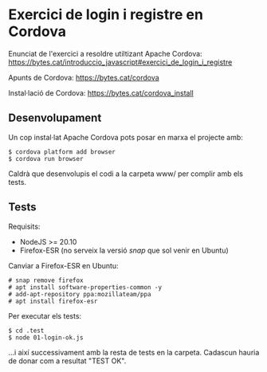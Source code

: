 # Exercici de login i registre en Cordova

Enunciat de l'exercici a resoldre utiltizant Apache Cordova:
https://bytes.cat/introduccio_javascript#exercici_de_login_i_registre

Apunts de Cordova:
https://bytes.cat/cordova

Instal·lació de Cordova:
https://bytes.cat/cordova_install


## Desenvolupament

Un cop instal·lat Apache Cordova pots posar en marxa el projecte amb:

    $ cordova platform add browser
    $ cordova run browser

Caldrà que desenvolupis el codi a la carpeta www/ per complir amb els tests.


## Tests
Requisits:
  * NodeJS >= 20.10
  * Firefox-ESR (no serveix la versió *snap* que sol venir en Ubuntu)

Canviar a Firefox-ESR en Ubuntu:

    # snap remove firefox
    # apt install software-properties-common -y
    # add-apt-repository ppa:mozillateam/ppa
    # apt install firefox-esr


Per executar els tests:

    $ cd .test
    $ node 01-login-ok.js

...i així successivament amb la resta de tests en la carpeta. Cadascun hauria de donar com a resultat "TEST OK".

